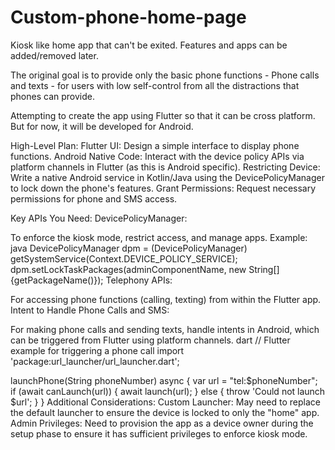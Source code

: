 # Custom-phone-home-page
Kiosk like home app that can't be exited.  Features and apps can be added/removed later.

The original goal is to provide only the basic phone functions - Phone calls and texts - for users with low self-control from all the distractions that phones can provide.  

Attempting to create the app using Flutter so that it can be cross platform. But for now, it will be developed for Android.  

High-Level Plan:
Flutter UI: Design a simple interface to display phone functions.
Android Native Code: Interact with the device policy APIs via platform channels in Flutter (as this is Android specific).
Restricting Device: Write a native Android service in Kotlin/Java using the DevicePolicyManager to lock down the phone's features.
Grant Permissions: Request necessary permissions for phone and SMS access.

Key APIs You Need:
DevicePolicyManager:

To enforce the kiosk mode, restrict access, and manage apps.
Example:
java
DevicePolicyManager dpm = (DevicePolicyManager) getSystemService(Context.DEVICE_POLICY_SERVICE);
dpm.setLockTaskPackages(adminComponentName, new String[]{getPackageName()});
Telephony APIs:

For accessing phone functions (calling, texting) from within the Flutter app.
Intent to Handle Phone Calls and SMS:

For making phone calls and sending texts, handle intents in Android, which can be triggered from Flutter using platform channels.
dart
// Flutter example for triggering a phone call
import 'package:url_launcher/url_launcher.dart';

launchPhone(String phoneNumber) async {
  var url = "tel:$phoneNumber";
  if (await canLaunch(url)) {
    await launch(url);
  } else {
    throw 'Could not launch $url';
  }
}
Additional Considerations:
Custom Launcher: May need to replace the default launcher to ensure the device is locked to only the "home" app.
Admin Privileges: Need to provision the app as a device owner during the setup phase to ensure it has sufficient privileges to enforce kiosk mode.
